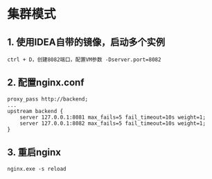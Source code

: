 # 集群模式

## 1. 使用IDEA自带的镜像，启动多个实例
    ctrl + D，创建8082端口，配置VM参数 -Dserver.port=8082

## 2. 配置nginx.conf
    proxy_pass http://backend;
    ...
    upstream backend {
        server 127.0.0.1:8081 max_fails=5 fail_timeout=10s weight=1;
        server 127.0.0.1:8082 max_fails=5 fail_timeout=10s weight=1;
    }  

## 3. 重启nginx
    nginx.exe -s reload
